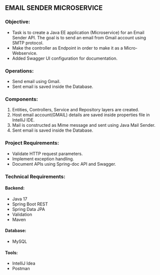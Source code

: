 ## EMAIL SENDER MICROSERVICE
### Objective:
* Task is to create a Java EE application (Microservice) for an Email Sender API. The goal is to send an email from Gmail account using SMTP protocol.
* Make the controller as Endpoint in order to make it as a Micro-Webservice.
* Added Swagger UI configuration for documentation.
### Operations:
* Send email using Gmail.
* Sent email is saved inside the Database.
### Components:
1. Entities, Controllers, Service and Repository layers are created.
2. Host email account(GMAIL) details are saved inside properties file in IntelliJ IDE.
3. Mail is constructed as Mime message and sent using Java Mail Sender.
4. Sent email is saved inside the Database.
### Project Requirements:
* Validate HTTP request parameters.
* Implement exception handling.
* Document APIs using Spring-doc API and Swagger.
### Technical Requirements:
#### Backend:
* Java 17
* Spring Boot REST
* Spring Data JPA
* Validation
* Maven
#### Database:
* MySQL
#### Tools:
* IntelliJ Idea
* Postman

